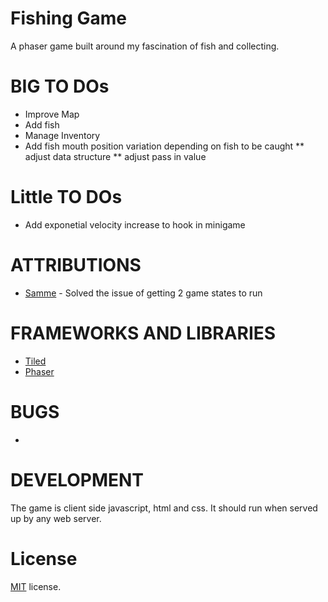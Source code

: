 Fishing Game
==========================

A phaser game built around my fascination of fish and collecting.

BIG TO DOs
==================
* Improve Map
* Add fish
* Manage Inventory
* Add fish mouth position variation depending on fish to be caught
** adjust data structure
** adjust pass in value

Little TO DOs
==================
* Add exponetial velocity increase to hook in minigame


ATTRIBUTIONS
==================

* [Samme](http://www.html5gamedevs.com/profile/22815-samme/) - Solved the issue of getting 2 game states to run


FRAMEWORKS AND LIBRARIES
========================

* [Tiled](http://www.mapeditor.org/)
* [Phaser](http://phaser.io/)

BUGS
==================

* 

DEVELOPMENT
===========

The game is client side javascript, html and css. It should run when served up by any web server.

License
=======

[MIT](http://en.wikipedia.org/wiki/MIT_License) license.


